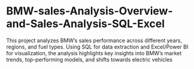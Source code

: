 # BMW-sales-Analysis-Overview-and-Sales-Analysis-SQL-Excel
This project analyzes BMW’s sales performance across different years, regions, and fuel types. Using SQL for data extraction and Excel/Power BI for visualization, the analysis highlights key insights into BMW’s market trends, top-performing models, and shifts towards electric vehicles
